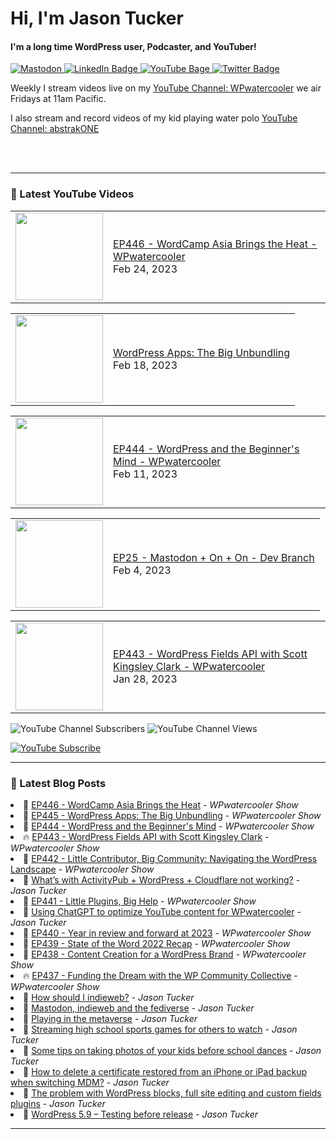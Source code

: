 # Hi, I'm Jason Tucker

#### I'm a long time WordPress user, Podcaster, and YouTuber!

<div id="badges">
  <a href="https://simian.rodeo/@jasontucker">
<img alt="Mastodon" src="https://img.shields.io/mastodon/follow/109265629430158597?domain=https%3A%2F%2Fsimian.rodeo&label=Follow%20%40jasontucker%40simianrodeo%20on%20Mastodon&logo=mastodon&style=for-the-badge">
  </a>
  <a href="https://linkedin.com/in/jasontucker">
    <img src="https://img.shields.io/badge/LinkedIn-blue?style=for-the-badge&logo=linkedin&logoColor=white" alt="LinkedIn Badge"/>
  </a>
  <a href="https://youtube.com/wpwatercooler">
    <img src="https://img.shields.io/youtube/channel/views/UCJwt6pUOwhJgmcJ9j-uS5Jw?label=YouTube&logo=YOUTUBE&style=for-the-badge" alt="YouTube Bage">
  </a>
  <a href="https://twitter.com/jasontucker">
    <img src="https://img.shields.io/badge/Twitter-grey?style=for-the-badge&logo=twitter&logoColor=white" alt="Twitter Badge"/>
  </a>
</div>


Weekly I stream videos live on my [YouTube Channel: WPwatercooler](https://youtube.com/wpwatercooler) we air Fridays at 11am Pacific.

I also stream and record videos of my kid playing water polo [YouTube Channel: abstrakONE](https://youtube.com/abstrakone)



<br />
<br />

---

### 🎥 Latest YouTube Videos

<!-- YOUTUBE:START --><table><tr><td><a href="https://www.youtube.com/watch?v=mWZ0_BlGP40"><img width="140px" src="https://i.ytimg.com/vi/mWZ0_BlGP40/mqdefault.jpg"></a></td>
<td><a href="https://www.youtube.com/watch?v=mWZ0_BlGP40">EP446 - WordCamp Asia Brings the Heat - WPwatercooler</a><br/>Feb 24, 2023</td></tr></table>
<table><tr><td><a href="https://www.youtube.com/watch?v=t07u_n9EOdc"><img width="140px" src="https://i.ytimg.com/vi/t07u_n9EOdc/mqdefault.jpg"></a></td>
<td><a href="https://www.youtube.com/watch?v=t07u_n9EOdc">WordPress Apps: The Big Unbundling</a><br/>Feb 18, 2023</td></tr></table>
<table><tr><td><a href="https://www.youtube.com/watch?v=jLgNkzfOF8M"><img width="140px" src="https://i.ytimg.com/vi/jLgNkzfOF8M/mqdefault.jpg"></a></td>
<td><a href="https://www.youtube.com/watch?v=jLgNkzfOF8M">EP444 - WordPress and the Beginner&#39;s Mind - WPwatercooler</a><br/>Feb 11, 2023</td></tr></table>
<table><tr><td><a href="https://www.youtube.com/watch?v=c0t-mgwv6Kc"><img width="140px" src="https://i.ytimg.com/vi/c0t-mgwv6Kc/mqdefault.jpg"></a></td>
<td><a href="https://www.youtube.com/watch?v=c0t-mgwv6Kc">EP25 - Mastodon + On + On - Dev Branch</a><br/>Feb 4, 2023</td></tr></table>
<table><tr><td><a href="https://www.youtube.com/watch?v=NYAslrYgs8s"><img width="140px" src="https://i.ytimg.com/vi/NYAslrYgs8s/mqdefault.jpg"></a></td>
<td><a href="https://www.youtube.com/watch?v=NYAslrYgs8s">EP443 - WordPress Fields API with Scott Kingsley Clark - WPwatercooler</a><br/>Jan 28, 2023</td></tr></table>
<!-- YOUTUBE:END -->


![YouTube Channel Subscribers](https://img.shields.io/youtube/channel/subscribers/UCJwt6pUOwhJgmcJ9j-uS5Jw?style=social)
![YouTube Channel Views](https://img.shields.io/youtube/channel/views/UCJwt6pUOwhJgmcJ9j-uS5Jw?style=social)
<br />

[![YouTube Subscribe](https://img.shields.io/badge/YouTube_@wpwatercooler-SUBSCRIBE-red?logo=youtube&style=for-the-badge&logoColor=red)](https://www.youtube.com/wpwatercooler?sub_confirmation=1) 




---

### 📑 Latest Blog Posts

<!-- BLOG-POST-LIST:START --><li>🚀 <a href='https://wpwatercooler.com/wpwatercooler/ep446-wordcamp-asia-brings-the-heat/'>EP446 - WordCamp Asia Brings the Heat</a> - <em>WPwatercooler Show</em></li><li>💫 <a href='https://wpwatercooler.com/wpwatercooler/ep445-wordpress-apps-the-big-unbundling/'>EP445 - WordPress Apps: The Big Unbundling</a> - <em>WPwatercooler Show</em></li><li>🚀 <a href='https://wpwatercooler.com/wpwatercooler/ep444-wordpress-and-the-beginners-mind/'>EP444 - WordPress and the Beginner&#39;s Mind</a> - <em>WPwatercooler Show</em></li><li>🔥 <a href='https://wpwatercooler.com/wpwatercooler/ep443-wordpress-fields-api-with-scott-kingsley-clark/'>EP443 - WordPress Fields API with Scott Kingsley Clark</a> - <em>WPwatercooler Show</em></li><li>💫 <a href='https://wpwatercooler.com/wpwatercooler/ep442-little-contributor-big-community-navigating-the-wordpress-landscape/'>EP442 - Little Contributor, Big Community: Navigating the WordPress Landscape</a> - <em>WPwatercooler Show</em></li><li>💯 <a href='https://jasontucker.blog/14308/whats-with-activitypub-wordpress-cloudflare-not-working'>What’s with ActivityPub + WordPress + Cloudflare not working?</a> - <em>Jason Tucker</em></li><li>🚀 <a href='https://wpwatercooler.com/wpwatercooler/ep441-little-plugins-big-help/'>EP441 - Little Plugins, Big Help</a> - <em>WPwatercooler Show</em></li><li>💫 <a href='https://jasontucker.blog/14252/using-chatgpt-to-optimize-youtube-content-for-wpwatercooler'>Using ChatGPT to optimize YouTube content for WPwatercooler</a> - <em>Jason Tucker</em></li><li>💯 <a href='https://wpwatercooler.com/wpwatercooler/ep440-year-in-review-and-forward-at-2023/'>EP440 - Year in review and forward at 2023</a> - <em>WPwatercooler Show</em></li><li>🚀 <a href='https://wpwatercooler.com/wpwatercooler/ep439-state-of-the-word-2022-recap/'>EP439 - State of the Word 2022 Recap</a> - <em>WPwatercooler Show</em></li><li>💫 <a href='https://wpwatercooler.com/wpwatercooler/ep437-content-creation-for-a-wordpress-brand/'>EP438 - Content Creation for a WordPress Brand</a> - <em>WPwatercooler Show</em></li><li>🔥 <a href='https://wpwatercooler.com/wpwatercooler/ep437-funding-the-dream-with-the-wp-community-collective/'>EP437 - Funding the Dream with the WP Community Collective</a> - <em>WPwatercooler Show</em></li><li>💯 <a href='https://jasontucker.blog/14193/how-should-i-indieweb'>How should I indieweb?</a> - <em>Jason Tucker</em></li><li>🚀 <a href='https://jasontucker.blog/14183/mastodon-indieweb-and-the-fediverse'>Mastodon, indieweb and the fediverse</a> - <em>Jason Tucker</em></li><li>💫 <a href='https://jasontucker.blog/14112/playing-in-the-metaverse'>Playing in the metaverse</a> - <em>Jason Tucker</em></li><li>🌮 <a href='https://jasontucker.blog/14057/streaming-high-school-sports-games-for-others-to-watch'>Streaming high school sports games for others to watch</a> - <em>Jason Tucker</em></li><li>🚀 <a href='https://jasontucker.blog/14018/some-tips-on-taking-photos-of-your-kids-before-school-dances'>Some tips on taking photos of your kids before school dances</a> - <em>Jason Tucker</em></li><li>🚀 <a href='https://jasontucker.blog/14005/how-to-delete-a-certificate-restored-from-an-iphone-or-ipad-backup-when-switching-mdm'>How to delete a certificate restored from an iPhone or iPad backup when switching MDM?</a> - <em>Jason Tucker</em></li><li>🌮 <a href='https://jasontucker.blog/13951/the-problem-with-wordpress-blocks-full-site-editing-and-custom-fields-plugins'>The problem with WordPress blocks, full site editing and custom fields plugins</a> - <em>Jason Tucker</em></li><li>💯 <a href='https://jasontucker.blog/13921/wordpress-5-9-testing-before-release'>WordPress 5.9 – Testing before release</a> - <em>Jason Tucker</em></li><!-- BLOG-POST-LIST:END -->


---
